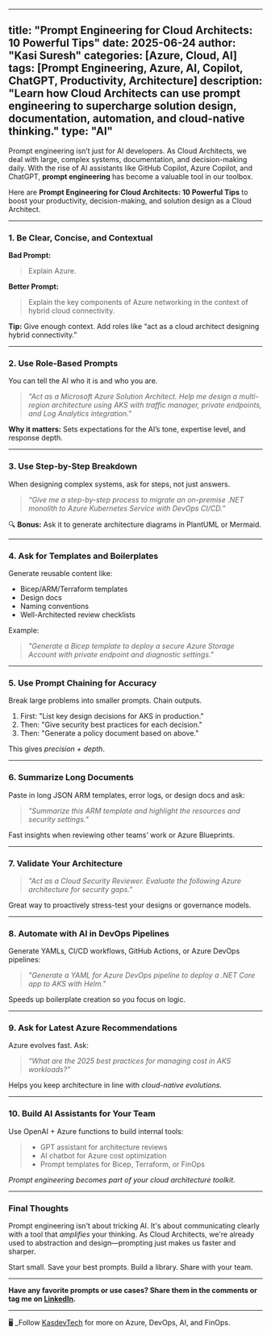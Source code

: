 

---
title: "Prompt Engineering for Cloud Architects: 10 Powerful Tips"
date: 2025-06-24
author: "Kasi Suresh"
categories: [Azure, Cloud, AI]
tags: [Prompt Engineering, Azure, AI, Copilot, ChatGPT, Productivity, Architecture]
description: "Learn how Cloud Architects can use prompt engineering to supercharge solution design, documentation, automation, and cloud-native thinking."
type: "AI"
---
Prompt engineering isn’t just for AI developers. As Cloud Architects, we deal with large, complex systems, documentation, and decision-making daily. With the rise of AI assistants like GitHub Copilot, Azure Copilot, and ChatGPT, **prompt engineering** has become a valuable tool in our toolbox.

Here are **Prompt Engineering for Cloud Architects: 10 Powerful Tips** to boost your productivity, decision-making, and solution design as a Cloud Architect.

---

###  1. Be Clear, Concise, and Contextual

**Bad Prompt:**  
> Explain Azure.

**Better Prompt:**  
> Explain the key components of Azure networking in the context of hybrid cloud connectivity.

 **Tip:** Give enough context. Add roles like “act as a cloud architect designing hybrid connectivity.”

---

###  2. Use Role-Based Prompts

You can tell the AI who it is and who you are.

> *"Act as a Microsoft Azure Solution Architect. Help me design a multi-region architecture using AKS with traffic manager, private endpoints, and Log Analytics integration."*

 **Why it matters:** Sets expectations for the AI’s tone, expertise level, and response depth.

---

### 3. Use Step-by-Step Breakdown

When designing complex systems, ask for steps, not just answers.

> *“Give me a step-by-step process to migrate an on-premise .NET monolith to Azure Kubernetes Service with DevOps CI/CD.”*

🔍 **Bonus:** Ask it to generate architecture diagrams in PlantUML or Mermaid.

---

###  4. Ask for Templates and Boilerplates

Generate reusable content like:

- Bicep/ARM/Terraform templates
- Design docs
- Naming conventions
- Well-Architected review checklists

Example:

> *"Generate a Bicep template to deploy a secure Azure Storage Account with private endpoint and diagnostic settings."*

---

###  5. Use Prompt Chaining for Accuracy

Break large problems into smaller prompts. Chain outputs.

1. First: "List key design decisions for AKS in production."
2. Then: "Give security best practices for each decision."
3. Then: "Generate a policy document based on above."

 This gives *precision + depth*.

---

###  6. Summarize Long Documents

Paste in long JSON ARM templates, error logs, or design docs and ask:

> *"Summarize this ARM template and highlight the resources and security settings."*

 Fast insights when reviewing other teams’ work or Azure Blueprints.

---

### 7. Validate Your Architecture

> *"Act as a Cloud Security Reviewer. Evaluate the following Azure architecture for security gaps."*

 Great way to proactively stress-test your designs or governance models.

---

###  8. Automate with AI in DevOps Pipelines

Generate YAMLs, CI/CD workflows, GitHub Actions, or Azure DevOps pipelines:

> *"Generate a YAML for Azure DevOps pipeline to deploy a .NET Core app to AKS with Helm."*

 Speeds up boilerplate creation so you focus on logic.

---

###  9. Ask for Latest Azure Recommendations

Azure evolves fast. Ask:

> *“What are the 2025 best practices for managing cost in AKS workloads?”*

 Helps you keep architecture in line with *cloud-native evolutions.*

---

###  10. Build AI Assistants for Your Team

Use OpenAI + Azure functions to build internal tools:

> - GPT assistant for architecture reviews  
> - AI chatbot for Azure cost optimization  
> - Prompt templates for Bicep, Terraform, or FinOps  

 *Prompt engineering becomes part of your cloud architecture toolkit.*

---

### Final Thoughts

Prompt engineering isn't about tricking AI. It's about communicating clearly with a tool that *amplifies* your thinking. As Cloud Architects, we're already used to abstraction and design—prompting just makes us faster and sharper.

Start small. Save your best prompts. Build a library. Share with your team.

---

 **Have any favorite prompts or use cases? Share them in the comments or tag me on [LinkedIn](https://www.linkedin.com/in/kasisuresh/).**

---

🖥️ _Follow [KasdevTech](https://kasdevtech.github.io/) for more on Azure, DevOps, AI, and FinOps.

